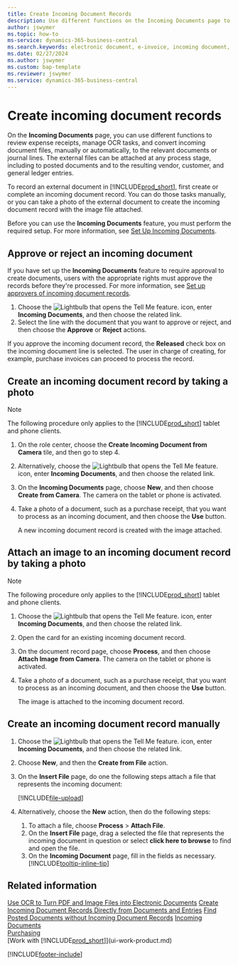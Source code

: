 ```yaml
---
title: Create Incoming Document Records
description: Use different functions on the Incoming Documents page to review expense receipts, manage OCR tasks, convert incoming document files and attach external files.
author: jswymer
ms.topic: how-to
ms-service: dynamics-365-business-central
ms.search.keywords: electronic document, e-invoice, incoming document, OCR, ecommerce, document exchange, import invoice
ms.date: 02/27/2024
ms.author: jswymer
ms.custom: bap-template
ms.reviewer: jswymer
ms.service: dynamics-365-business-central
---
```

# Create incoming document records

On the **Incoming Documents** page, you can use different functions to review expense receipts, manage OCR tasks, and convert incoming document files, manually or automatically, to the relevant documents or journal lines. The external files can be attached at any process stage, including to posted documents and to the resulting vendor, customer, and general ledger entries.

To record an external document in [!INCLUDE[prod_short](includes/prod_short.md)], first create or complete an incoming document record. You can do those tasks manually, or you can take a photo of the external document to create the incoming document record with the image file attached.

Before you can use the **Incoming Documents** feature, you must perform the required setup. For more information, see [Set Up Incoming Documents](across-how-setup-income-documents.md).

## Approve or reject an incoming document

If you have set up the **Incoming Documents** feature to require approval to create documents, users with the appropriate rights must approve the records before they're processed. For more information, see [Set up approvers of incoming document records](across-how-setup-income-documents.md#to-set-up-approvers-of-incoming-document-records).

1. Choose the ![Lightbulb that opens the Tell Me feature.](media/ui-search/search_small.png "Tell me what you want to do") icon, enter **Incoming Documents**, and then choose the related link.
2. Select the line with the document that you want to approve or reject, and then choose the **Approve** or **Reject** actions.

If you approve the incoming document record, the **Released** check box on the incoming document line is selected. The user in charge of creating, for example, purchase invoices can proceed to process the record.

## Create an incoming document record by taking a photo

> [!NOTE]  
> The following procedure only applies to the [!INCLUDE[prod_short](includes/prod_short.md)] tablet and phone clients.

1. On the role center, choose the **Create Incoming Document from Camera** tile, and then go to step 4.
2. Alternatively, choose the ![Lightbulb that opens the Tell Me feature.](media/ui-search/search_small.png "Tell me what you want to do") icon, enter **Incoming Documents**, and then choose the related link.
3. On the **Incoming Documents** page, choose **New**, and then choose **Create from Camera**. The camera on the tablet or phone is activated.
4. Take a photo of a document, such as a purchase receipt, that you want to process as an incoming document, and then choose the **Use** button.

    A new incoming document record is created with the image attached.

## Attach an image to an incoming document record by taking a photo

> [!NOTE]  
> The following procedure only applies to the [!INCLUDE[prod_short](includes/prod_short.md)] tablet and phone clients.

1. Choose the ![Lightbulb that opens the Tell Me feature.](media/ui-search/search_small.png "Tell me what you want to do") icon, enter **Incoming Documents**, and then choose the related link.
2. Open the card for an existing incoming document record.
3. On the document record page, choose **Process**, and then choose **Attach Image from Camera**. The camera on the tablet or phone is activated.
4. Take a photo of a document, such as a purchase receipt, that you want to process as an incoming document, and then choose the **Use** button.

    The image is attached to the incoming document record.

## Create an incoming document record manually

1. Choose the ![Lightbulb that opens the Tell Me feature.](media/ui-search/search_small.png "Tell me what you want to do") icon, enter **Incoming Documents**, and then choose the related link.
2. Choose **New**, and then the **Create from File** action.  
3. On the **Insert File** page, do one the following steps attach a file that represents the incoming document:

   [!INCLUDE[file-upload](includes/file-upload.md)]

4. Alternatively, choose the **New** action, then do the following steps:

    1. To attach a file, choose **Process** > **Attach File**.
    2. On the **Insert File** page, drag a selected the file that represents the incoming document in question or select **click here to browse** to find and open the file.
    3. On the **Incoming Document** page, fill in the fields as necessary. [!INCLUDE[tooltip-inline-tip](includes/tooltip-inline-tip_md.md)]

## Related information

[Use OCR to Turn PDF and Image Files into Electronic Documents](across-how-use-ocr-pdf-images-files.md)
[Create Incoming Document Records Directly from Documents and Entries](across-how-connect-disconnect-income-document-records.md)
[Find Posted Documents without Incoming Document Records](across-how-find-posted-documents-without-income-document-records.md)
[Incoming Documents](across-income-documents.md)  
[Purchasing](purchasing-manage-purchasing.md)  
[Work with [!INCLUDE[prod_short](includes/prod_short.md)]](ui-work-product.md)


[!INCLUDE[footer-include](includes/footer-banner.md)]
